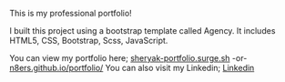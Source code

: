 This is my professional portfolio! 

I built this project using a bootstrap template called Agency. It includes HTML5, CSS, Bootstrap, Scss, JavaScript.

You can view my portfolio here; <a href="http://sheryak-portfolio.surge.sh/" target="_blank">sheryak-portfolio.surge.sh</a> -or- <a href="https://n8ers.github.io/portfolio/" target="_blank">n8ers.github.io/portfolio/</a>
You can also visit my Linkedin; <a href="https://www.linkedin.com/in/nathan-sheryak-405083136/" target="_blank">Linkedin</a>
